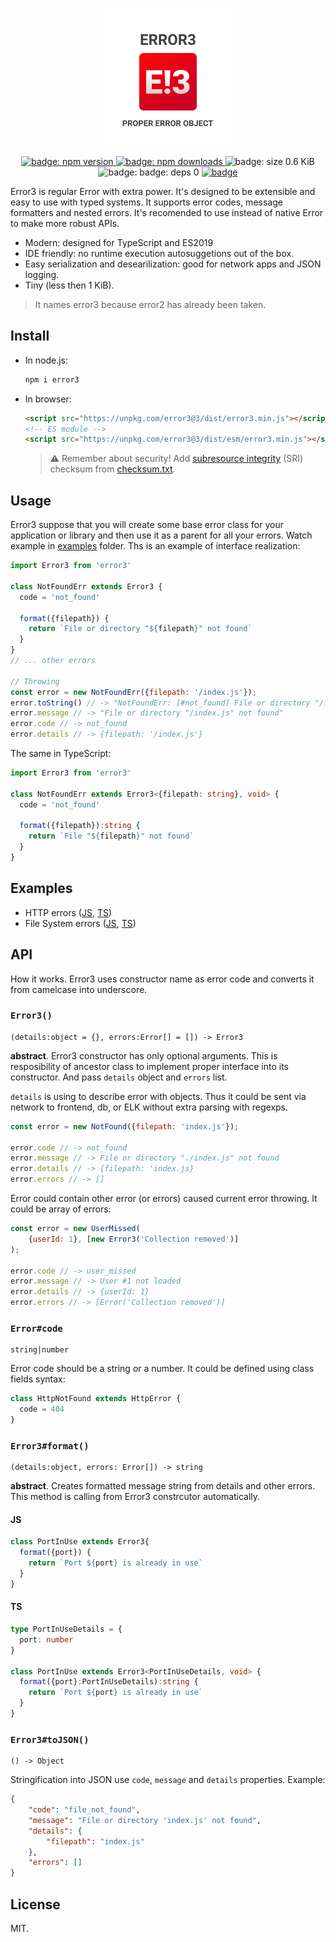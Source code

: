 <p align="center">
  <img width="220" alt="Logo with caption: proper error object" src="docs/cover.png">
</p>
<p align="center">
  <a href="https://npmjs.com/packages/error3">
    <img alt="badge: npm version" src="https://img.shields.io/npm/v/error3.svg?style=flat-square" />
  </a>
  <a href="https://npmjs.com/packages/error3">
    <img alt="badge: npm downloads" src="https://img.shields.io/npm/dw/error3.svg?style=flat-square" />
  </a>
  <img alt="badge: size 0.6 KiB" src="https://img.shields.io/badge/size-0.9%20KiB-blue.svg?style=flat-square" />
  <img alt="badge: badge: deps 0" src="https://img.shields.io/badge/deps-0-blue.svg?style=flat-square" />
  <a aria-label="build status" href="https://travis-ci.org/rumkin/error3">
    <img alt="badge" src="https://img.shields.io/travis/rumkin/error3.svg?style=flat-square" />
  </a>
</p>

Error3 is regular Error with extra power. It's designed to be extensible
and easy to use with typed systems. It supports error codes, message formatters
and nested errors. It's recomended to use instead of native Error to make
more robust APIs.

* Modern: designed for TypeScript and ES2019
* IDE friendly: no runtime execution  autosuggetions out of the box.
* Easy serialization and desearilization: good for network apps and JSON logging.
* Tiny (less then 1 KiB).

> It names error3 because error2 has already been taken.

## Install

* In node.js:

  ```bash
  npm i error3
  ```
* In browser:
  ```html
  <script src="https://unpkg.com/error3@3/dist/error3.min.js"></script>
  <!-- ES module -->
  <script src="https://unpkg.com/error3@3/dist/esm/error3.min.js"></script>
  ```
  > ⚠️ Remember about security! Add [subresource integrity](https://developer.mozilla.org/en-US/docs/Web/Security/Subresource_Integrity) (SRI) checksum
  > from [checksum.txt](https://unpkg.com/error3@3/dist/checksum.txt).

## Usage

Error3 suppose that you will create some base error class for your application
or library and then use it as a parent for all your errors. Watch example in
[examples](examples) folder. Ths is an example of interface realization:

```javascript
import Error3 from 'error3'

class NotFoundErr extends Error3 {
  code = 'not_found'

  format({filepath}) {
    return `File or directory "${filepath}" not found`
  }
}
// ... other errors

// Throwing
const error = new NotFoundErr({filepath: '/index.js'});
error.toString() // -> "NotFoundErr: [#not_found] File or directory "/index.js" not found"
error.message // -> "File or directory "/index.js" not found"
error.code // -> not_found
error.details // -> {filepath: '/index.js'}
```

The same in TypeScript:

```typescript
import Error3 from 'error3'

class NotFoundErr extends Error3<{filepath: string}, void> {
  code = 'not_found'

  format({filepath}):string {
    return `File "${filepath}" not found`
  }
}
```

## Examples

* HTTP errors ([JS](examples/http-errors.js), [TS](examples/http-errors.js))
* File System errors ([JS](examples/fs-errors.js), [TS](examples/fs-errors.js))

## API

How it works. Error3 uses constructor name as error code and
converts it from camelcase into underscore.

### `Error3()`

```text
(details:object = {}, errors:Error[] = []) -> Error3
```

__abstract__. Error3 constructor has only optional arguments. This is resposibility of
ancestor class to implement proper interface into its constructor. And pass `details`
object and `errors` list.

`details` is using to describe error with objects. Thus it could be sent via network
to frontend, db, or ELK without extra parsing with regexps.

```javascript
const error = new NotFound({filepath: 'index.js'});

error.code // -> not_found
error.message // -> File or directory "./index.js" not found
error.details // -> {filepath: 'index.js}
error.errors // -> []
```

Error could contain other error (or errors) caused current error throwing.
It could be array of errors:

```javascript
const error = new UserMissed(
    {userId: 1}, [new Error3('Collection removed')]
);

error.code // -> user_missed
error.message // -> User #1 not loaded
error.details // -> {userId: 1}
error.errors // -> [Error('Collection removed')]
```

### `Error#code`
```
string|number
```

Error code should be a string or a number. It could be defined using class fields
syntax:

```javascript
class HttpNotFound extends HttpError {
  code = 404
}
```

### `Error3#format()`
```
(details:object, errors: Error[]) -> string
```

__abstract__. Creates formatted message string from details and other errors.
This method is calling from Error3 constrcutor automatically.

#### JS
```javascript
class PortInUse extends Error3{
  format({port}) {
    return `Port ${port} is already in use`
  }
}
```

#### TS
```typescript
type PortInUseDetails = {
  port: number
}

class PortInUse extends Error3<PortInUseDetails, void> {
  format({port}:PortInUseDetails):string {
    return `Port ${port} is already in use`
  }
}
```

### `Error3#toJSON()`

```text
() -> Object
```

Stringification into JSON use `code`, `message` and `details` properties. Example:

```json
{
    "code": "file_not_found",
    "message": "File or directory 'index.js' not found",
    "details": {
        "filepath": "index.js"
    },
    "errors": []
}
```

## License

MIT.
